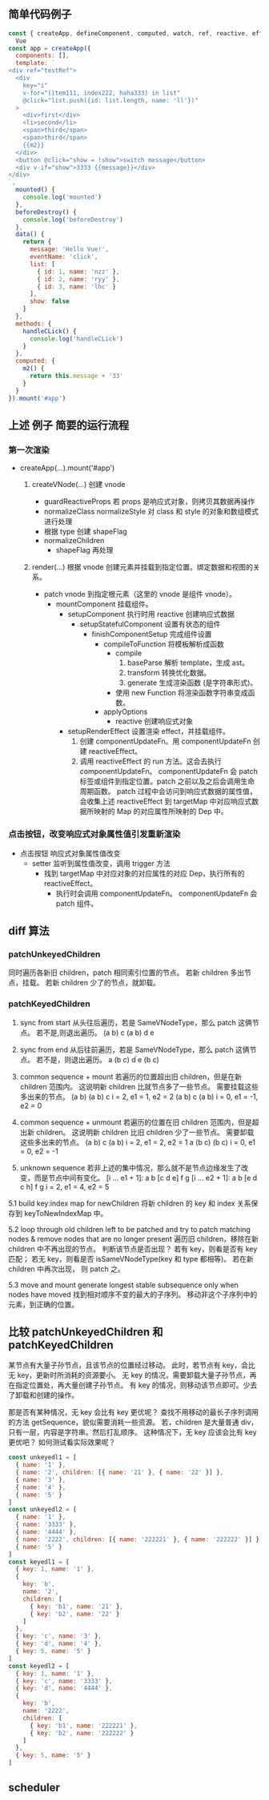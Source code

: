 ## 简单代码例子

```js
const { createApp, defineComponent, computed, watch, ref, reactive, effect } =
  Vue
const app = createApp({
  components: [],
  template: `
<div ref="testRef">
  <div
    key="i"
    v-for="(item111, index222, haha333) in list"
    @click="list.push({id: list.length, name: 'll'})"
  >
    <div>first</div>
    <li>second</li>
    <span>third</span>
    <span>third</span>
    {{m2}}
  </div>
  <button @click="show = !show">switch message</button>
  <div v-if="show">3333 {{message}}</div>
</div>
`,
  mounted() {
    console.log('mounted')
  },
  beforeDestroy() {
    console.log('beforeDestroy')
  },
  data() {
    return {
      message: 'Hello Vue!',
      eventName: 'click',
      list: [
        { id: 1, name: 'nzz' },
        { id: 2, name: 'ryy' },
        { id: 3, name: 'lhc' }
      ],
      show: false
    }
  },
  methods: {
    handleCLick() {
      console.log('handleCLick')
    }
  },
  computed: {
    m2() {
      return this.message + '33'
    }
  }
}).mount('#app')
```

## 上述 例子 简要的运行流程

### 第一次渲染

- createApp(...).mount('#app')

  1.  createVNode(...) 创建 vnode

      - guardReactiveProps 若 props 是响应式对象，则拷贝其数据再操作
      - normalizeClass normalizeStyle 对 class 和 style 的对象和数组模式进行处理
      - 根据 type 创建 shapeFlag
      - normalizeChildren
        - shapeFlag 再处理

  2.  render(...) 根据 vnode 创建元素并挂载到指定位置。绑定数据和视图的关系。

      - patch vnode 到指定根元素（这里的 vnode 是组件 vnode）。
        - mountComponent 挂载组件。
          - setupComponent 执行时用 reactive 创建响应式数据
            - setupStatefulComponent 设置有状态的组件
              - finishComponentSetup 完成组件设置
                - compileToFunction 将模板解析成函数
                  - compile
                    1. baseParse 解析 template，生成 ast。
                    2. transform 转换优化数据。
                    3. generate 生成渲染函数 (是字符串形式)。
                  - 使用 new Function 将渲染函数字符串变成函数。
                - applyOptions
                  - reactive 创建响应式对象
          - setupRenderEffect 设置渲染 effect，并挂载组件。
            1. 创建 componentUpdateFn。用 componentUpdateFn 创建 reactiveEffect。
            2. 调用 reactiveEffect 的 run 方法。这会去执行 componentUpdateFn。
               componentUpdateFn 会 patch 标签或组件到指定位置。patch 之前以及之后会调用生命周期函数。
               patch 过程中会访问到响应式数据的属性值，会收集上述 reactiveEffect 到 targetMap 中对应响应式数据所映射的 Map 的对应属性所映射的 Dep 中。

### 点击按钮，改变响应式对象属性值引发重新渲染

- 点击按钮 响应式对象属性值改变
  - setter 监听到属性值改变，调用 trigger 方法
    - 找到 targetMap 中对应对象的对应属性的对应 Dep，执行所有的 reactiveEffect。
      - 执行时会调用 componentUpdateFn。
        componentUpdateFn 会 patch 组件。

## diff 算法

### patchUnkeyedChildren

同时遍历各新旧 children，patch 相同索引位置的节点。
若新 children 多出节点，挂载。
若新 children 少了的节点，就卸载。

### patchKeyedChildren

1.  sync from start
    从头往后遍历，若是 SameVNodeType，那么 patch 这俩节点。
    若不是,则退出遍历。
    (a b) c
    (a b) d e

2.  sync from end
    从后往前遍历，若是 SameVNodeType，那么 patch 这俩节点。
    若不是，则退出遍历。
    a (b c)
    d e (b c)

3.  common sequence + mount
    若遍历的位置超出旧 children，但是在新 children 范围内。
    这说明新 children 比就节点多了一些节点。
    需要挂载这些多出来的节点。
    (a b)
    (a b) c
    i = 2, e1 = 1, e2 = 2
    (a b)
    c (a b)
    i = 0, e1 = -1, e2 = 0

4.  common sequence + unmount
    若遍历的位置在旧 children 范围内，但是超出新 children。
    这说明新 children 比旧 children 少了一些节点。
    需要卸载这些多出来的节点。
    (a b) c
    (a b)
    i = 2, e1 = 2, e2 = 1
    a (b c)
    (b c)
    i = 0, e1 = 0, e2 = -1

5.  unknown sequence
    若非上述的集中情况，那么就不是节点边缘发生了改变，而是节点中间有变化。
    \[i ... e1 + 1\]: a b [c d e] f g
    \[i ... e2 + 1\]: a b [e d c h] f g
    i = 2, e1 = 4, e2 = 5

5.1 build key:index map for newChildren
将新 children 的 key 和 index 关系保存到 keyToNewIndexMap 中。

5.2 loop through old children left to be patched and try to patch
matching nodes & remove nodes that are no longer present
遍历旧 children，移除在新 children 中不再出现的节点。
判断该节点是否出现？
若有 key，则看是否有 key 匹配；
若无 key，则看是否 isSameVNodeType(key 和 type 都相等)。
若在新 children 中再次出现，
则 patch 之。

5.3 move and mount
generate longest stable subsequence only when nodes have moved
找到相对顺序不变的最大的子序列。
移动非这个子序列中的元素，到正确的位置。

## 比较 patchUnkeyedChildren 和 patchKeyedChildren

某节点有大量子孙节点，且该节点的位置经过移动。
此时，若节点有 key，会比无 key，更新时所消耗的资源要小。
无 key 的情况，需要卸载大量子孙节点，再在指定位置处，再大量创建子孙节点。
有 key 的情况，则移动该节点即可。少去了卸载和创建的操作。

那是否有某种情况，无 key 会比有 key 更优呢？
查找不用移动的最长子序列调用的方法 getSequence，貌似需要消耗一些资源。
若，children 是大量普通 div，只有一层，内容是字符串。然后打乱顺序。
这种情况下，无 key 应该会比有 key 更优吧？
如何测试看实际效果呢？

```js
const unkeyedl1 = [
  { name: '1' },
  { name: '2', children: [{ name: '21' }, { name: '22' }] },
  { name: '3' },
  { name: '4' },
  { name: '5' }
]
const unkeyedl2 = [
  { name: '1' },
  { name: '3333' },
  { name: '4444' },
  { name: '2222', children: [{ name: '222221' }, { name: '222222' }] },
  { name: '5' }
]
const keyedl1 = [
  { key: 1, name: '1' },
  {
    key: 'b',
    name: '2',
    children: [
      { key: 'b1', name: '21' },
      { key: 'b2', name: '22' }
    ]
  },
  { key: 'c', name: '3' },
  { key: 'd', name: '4' },
  { key: 5, name: '5' }
]
const keyedl2 = [
  { key: 1, name: '1' },
  { key: 'c', name: '3333' },
  { key: 'd', name: '4444' },
  {
    key: 'b',
    name: '2222',
    children: [
      { key: 'b1', name: '222221' },
      { key: 'b2', name: '222222' }
    ]
  },
  { key: 5, name: '5' }
]
```



## scheduler

